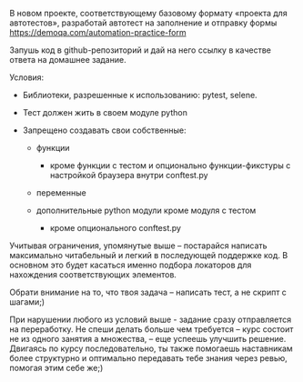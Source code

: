 В новом проекте, соответствующему базовому формату «проекта для автотестов», разработай автотест на заполнение и отправку формы https://demoqa.com/automation-practice-form



Запушь код в github-репозиторий и дай на него ссылку в качестве ответа на домашнее задание.



Условия:

- Библиотеки, разрешенные к использованию: pytest, selene.

- Тест должен жить в своем модуле python 

- Запрещено создавать свои собственные:

  - функции

    - кроме функции с тестом и опционально функции-фикстуры с настройкой браузера внутри conftest.py

  - переменные

  - дополнительные python модули кроме модуля с тестом

    - кроме опционального conftest.py



Учитывая ограничения, упомянутые выше – постарайся написать максимально читабельный и легкий в последующей поддержке код. В основном это будет касаться именно подбора локаторов для нахождения соответствующих элементов.



Обрати внимание на то, что твоя задача – написать тест, а не скрипт с шагами;) 



При нарушении любого из условий выше - задание сразу отправляется на переработку. Не спеши делать больше чем требуется – курс состоит не из одного занятия а множества, – еще успеешь улучшить решение. Двигаясь по курсу последовательно, ты также помогаешь наставникам более структурно и оптимально передавать тебе знания через ревью, помогая этим себе же;)